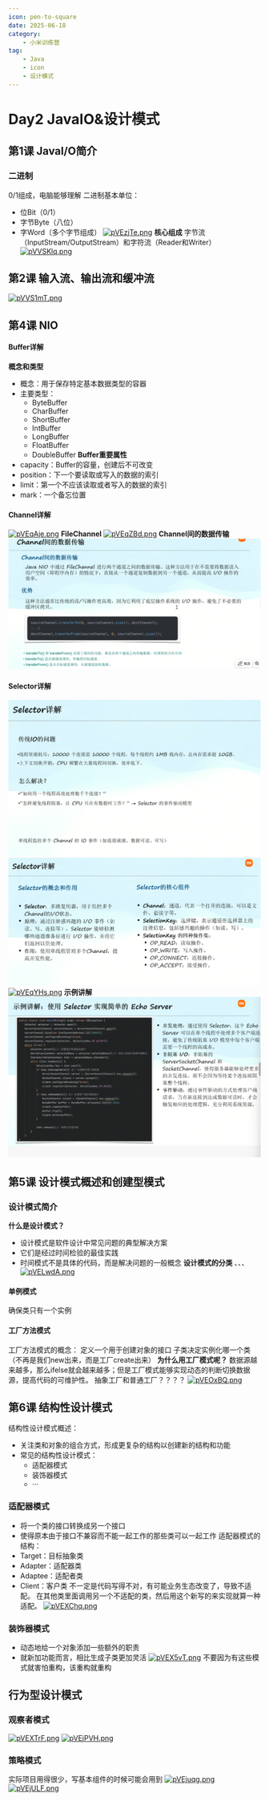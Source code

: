 ```yaml
---
icon: pen-to-square
date: 2025-06-18
category:
    - 小米训练营
tag:
    - Java
    - icon
    - 设计模式
---
```

# Day2 JavaIO&设计模式
## 第1课 JavaI/O简介
### 二进制
0/1组成，电脑能够理解
二进制基本单位：
- 位Bit（0/1）
- 字节Byte（八位）
- 字Word（多个字节组成）
[![pVEzjTe.png](https://s21.ax1x.com/2025/06/18/pVEzjTe.png)](https://imgse.com/i/pVEzjTe)
**核心组成**
字节流（InputStream/OutputStream）和字符流（Reader和Writer）
[![pVVSKlq.png](https://s21.ax1x.com/2025/06/18/pVVSKlq.png)](https://imgse.com/i/pVVSKlq)
## 第2课 输入流、输出流和缓冲流
[![pVVS1mT.png](https://s21.ax1x.com/2025/06/18/pVVS1mT.png)](https://imgse.com/i/pVVS1mT)
## 第4课 NIO

#### Buffer详解
**概念和类型**
- 概念：用于保存特定基本数据类型的容器
- 主要类型：
    - ByteBuffer
    - CharBuffer
    - ShortBuffer
    - IntBuffer
    - LongBuffer
    - FloatBuffer
    - DoubleBuffer
**Buffer重要属性**
- capacity：Buffer的容量，创建后不可改变
- position：下一个要读取或写入的数据的索引
- limit：第一个不应该读取或者写入的数据的索引
- mark：一个备忘位置
#### Channel详解
[![pVEqAje.png](https://s21.ax1x.com/2025/06/18/pVEqAje.png)](https://imgse.com/i/pVEqAje)
**FileChannel**
[![pVEqZBd.png](https://s21.ax1x.com/2025/06/18/pVEqZBd.png)](https://imgse.com/i/pVEqZBd)
**Channel间的数据传输**
![alt text](image-5.png)
#### Selector详解
![alt text](image-6.png)
![alt text](image-7.png)
[![pVEqYHs.png](https://s21.ax1x.com/2025/06/18/pVEqYHs.png)](https://imgse.com/i/pVEqYHs)
**示例讲解**
![alt text](image-8.png)
## 第5课 设计模式概述和创建型模式
### 设计模式简介
**什么是设计模式？**
- 设计模式是软件设计中常见问题的典型解决方案
- 它们是经过时间检验的最佳实践
- 时间模式不是具体的代码，而是解决问题的一般概念
**设计模式的分类**
、、、
[![pVELwdA.png](https://s21.ax1x.com/2025/06/18/pVELwdA.png)](https://imgse.com/i/pVELwdA)
#### 单例模式
确保类只有一个实例
#### 工厂方法模式
工厂方法模式的概念：
定义一个用于创建对象的接口
子类决定实例化哪一个类
（不再是我们new出来，而是工厂create出来）
**为什么用工厂模式呢？**
数据源越来越多，那么ifelse就会越来越多；但是工厂模式能够实现动态的判断切换数据源，提高代码的可维护性。
抽象工厂和普通工厂？？？？
[![pVEOxBQ.png](https://s21.ax1x.com/2025/06/18/pVEOxBQ.png)](https://imgse.com/i/pVEOxBQ)
## 第6课 结构性设计模式
结构性设计模式概述：
- 关注类和对象的组合方式，形成更复杂的结构以创建新的结构和功能
- 常见的结构性设计模式：
    - 适配器模式
    - 装饰器模式
    - ···
### 适配器模式
- 将一个类的接口转换成另一个接口
- 使得原本由于接口不兼容而不能一起工作的那些类可以一起工作
适配器模式的结构：
- Target：目标抽象类
- Adapter：适配器类
- Adaptee：适配者类
- Client：客户类
不一定是代码写得不对，有可能业务生态改变了，导致不适配。
在其他类里面调用另一个不适配的类，然后用这个新写的来实现就算一种适配。
[![pVEXChq.png](https://s21.ax1x.com/2025/06/18/pVEXChq.png)](https://imgse.com/i/pVEXChq)
### 装饰器模式
- 动态地给一个对象添加一些额外的职责
- 就新加功能而言，相比生成子类更加灵活
[![pVEX5vT.png](https://s21.ax1x.com/2025/06/18/pVEX5vT.png)](https://imgse.com/i/pVEX5vT)
不要因为有这些模式就害怕重构，该重构就重构
## 行为型设计模式
### 观察者模式
[![pVEXTrF.png](https://s21.ax1x.com/2025/06/18/pVEXTrF.png)](https://imgse.com/i/pVEXTrF)
[![pVEjPVH.png](https://s21.ax1x.com/2025/06/18/pVEjPVH.png)](https://imgse.com/i/pVEjPVH)
### 策略模式
实际项目用得很少，写基本组件的时候可能会用到
[![pVEjuqg.png](https://s21.ax1x.com/2025/06/18/pVEjuqg.png)](https://imgse.com/i/pVEjuqg)
[![pVEjULF.png](https://s21.ax1x.com/2025/06/18/pVEjULF.png)](https://imgse.com/i/pVEjULF)